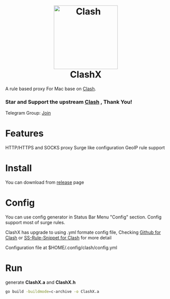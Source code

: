 <h1 align="center">
  <img src="https://github.com/Dreamacro/clash/raw/master/docs/logo.png" alt="Clash" width="200">
  <br>
  ClashX
  <br>
</h1>


A rule based proxy For Mac base on [Clash](https://github.com/Dreamacro/clash).

### <b>Star and Support the upstream [Clash](https://github.com/Dreamacro/clash) , Thank You!</b>

Telegram Group: [Join](https://t.me/clash_discuss)

# Features

HTTP/HTTPS and SOCKS proxy
Surge like configuration
GeoIP rule support



# Install

You can download from [release](https://github.com/yichengchen/clashX/releases) page


# Config
You can use config generator in Status Bar Menu "Config" section.
Config support most of surge rules.

ClashX has upgrade to using .yml formate config file, Checking [Github for Clash](https://github.com/Dreamacro/clash) or [SS-Rule-Snippet for Clash](https://github.com/Hackl0us/SS-Rule-Snippet/blob/master/LAZY_RULES/clash.yml) for more detail

Configuration file at $HOME/.config/clash/config.yml

# Run
generate **ClashX.a** and **ClashX.h**

```bash
go build -buildmode=c-archive -o ClashX.a
```
